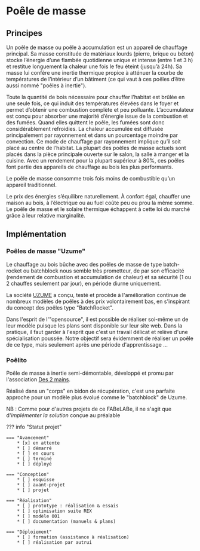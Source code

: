 # Poêle de masse

## Principes

Un poêle de masse ou poêle à accumulation est un appareil de chauffage principal. Sa masse constituée de matériaux lourds (pierre, brique ou béton) stocke l’énergie d’une flambée quotidienne unique et intense (entre 1 et 3 h) et restitue longuement la chaleur une fois le feu éteint (jusqu’à 24h). Sa masse lui confère une inertie thermique propice à atténuer la courbe de températures de l’intérieur d’un bâtiment (ce qui vaut à ces poêles d’être aussi nommé "poêles à inertie").

Toute la quantité de bois nécessaire pour chauffer l’habitat est brûlée en une seule fois, ce qui induit des températures élevées dans le foyer et permet d’obtenir une combustion complète et peu polluante. L’accumulateur est conçu pour absorber une majorité d’énergie issue de la combustion et des fumées. Quand elles quittent le poêle, les fumées sont donc considérablement refroidies. La chaleur accumulée est diffusée principalement par rayonnement et dans un pourcentage moindre par convection. Ce mode de chauffage par rayonnement implique qu’il soit placé au centre de l’habitat. La plupart des poêles de masse actuels sont placés dans la pièce principale ouverte sur le salon, la salle à manger et la cuisine. Avec un rendement pour la plupart supérieur à 80%, ces poêles font partie des appareils de chauffage au bois les plus performants.

Le poêle de masse consomme trois fois moins de combustible qu’un appareil traditionnel.

Le prix des énergies s’équilibre naturellement. À confort égal, chauffer une maison au bois, à l’électrique ou au fuel coûte peu ou prou la même somme. Le poêle de masse et le solaire thermique échappent à cette loi du marché grâce à leur relative marginalité.

## Implémentation

### Poêles de masse "Uzume"

Le chauffage au bois bûche avec des poêles de masse de type batch-rocket ou batchblock nous semble très prometteur, de par son efficacité (rendement de combustion et accumulation de chaleur) et sa sécurité (1 ou 2 chauffes seulement par jour), en période diurne uniquement.

La société [UZUME](https://www.uzume.fr/) a conçu, testé et procède à l'amélioration continue de nombreux modèles de poêles à des prix volontairement bas, en s'inspirant du concept des poêles type "BatchRocket".

Dans l'esprit de l'"opensource", il est possible de réaliser soi-même un de leur modèle puisque les plans sont disponible sur leur site web. 
Dans la pratique, il faut garder à l'esprit que c'est un travail délicat et relève d'une spécialisation poussée.
Notre objectif sera évidemment de réaliser un poêle de ce type, mais seulement après une période d'apprentissage ...


### Poêlito

Poêle de masse à inertie semi-démontable, développé et promu par l'association [Des 2 mains](https://sites.google.com/site/assodes2mains/poele/le-poelito).

Réalisé dans un "corps" en bidon de récupération, c'est une parfaite approche pour un modèle plus évolué comme le "batchblock" de Uzume.




NB : Comme pour d'autres projets de ce FABeLABe, il ne s'agit que d'*implémenter la solution* conçue au préalable

??? info "Statut projet"

    === "Avancement"
        * [x] en attente
        * [ ] démarré
        * [ ] en cours
        * [ ] terminé
        * [ ] déployé

    === "Conception"
        * [ ] esquisse
        * [ ] avant-projet
        * [ ] projet

    === "Réalisation"
        * [ ] prototype : réalisation & essais
        * [ ] optimisation suite REX
        * [ ] modèle 001
        * [ ] documentation (manuels & plans)

    === "Déploiement"
        * [ ] formation (assistance à réalisation)
        * [ ] réalisation par autrui